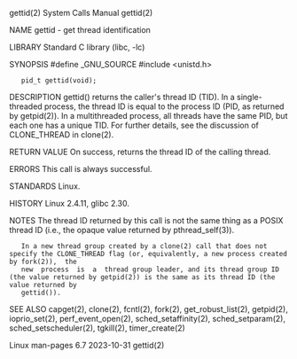 gettid(2)							      System Calls Manual							     gettid(2)

NAME
       gettid - get thread identification

LIBRARY
       Standard C library (libc, -lc)

SYNOPSIS
       #define _GNU_SOURCE
       #include <unistd.h>

       pid_t gettid(void);

DESCRIPTION
       gettid() returns the caller's thread ID (TID).  In a single-threaded process, the thread ID is equal to the process ID (PID, as returned by getpid(2)).
       In  a  multithreaded process, all threads have the same PID, but each one has a unique TID.  For further details, see the discussion of CLONE_THREAD in
       clone(2).

RETURN VALUE
       On success, returns the thread ID of the calling thread.

ERRORS
       This call is always successful.

STANDARDS
       Linux.

HISTORY
       Linux 2.4.11, glibc 2.30.

NOTES
       The thread ID returned by this call is not the same thing as a POSIX thread ID (i.e., the opaque value returned by pthread_self(3)).

       In a new thread group created by a clone(2) call that does not specify the CLONE_THREAD flag (or, equivalently, a new process created by fork(2)),  the
       new  process  is	 a  thread group leader, and its thread group ID (the value returned by getpid(2)) is the same as its thread ID (the value returned by
       gettid()).

SEE ALSO
       capget(2), clone(2), fcntl(2), fork(2), get_robust_list(2),  getpid(2),	ioprio_set(2),	perf_event_open(2),  sched_setaffinity(2),  sched_setparam(2),
       sched_setscheduler(2), tgkill(2), timer_create(2)

Linux man-pages 6.7							  2023-10-31								     gettid(2)
